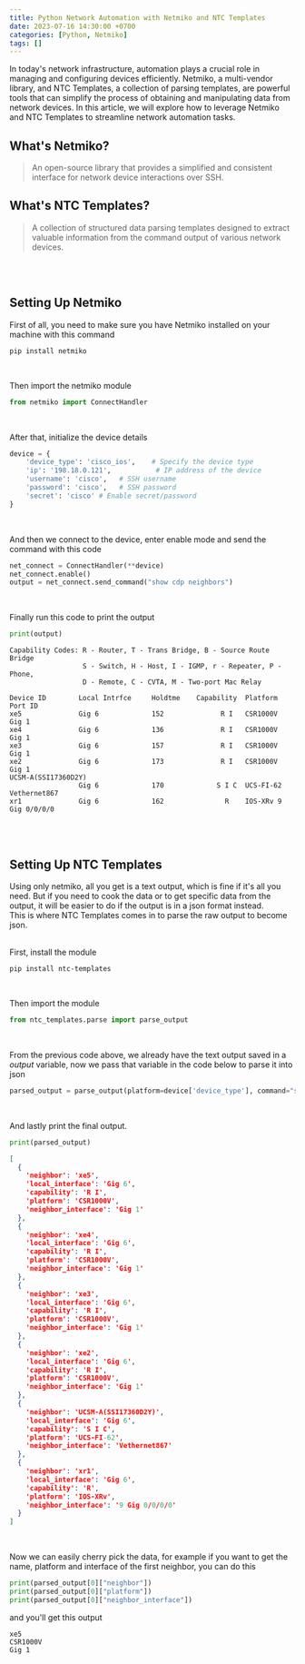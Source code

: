 ```yaml
---
title: Python Network Automation with Netmiko and NTC Templates
date: 2023-07-16 14:30:00 +0700
categories: [Python, Netmiko]
tags: []
---
```



In today's network infrastructure, automation plays a crucial role in managing and configuring devices efficiently. Netmiko, a multi-vendor library, and NTC Templates, a collection of parsing templates, are powerful tools that can simplify the process of obtaining and manipulating data from network devices. In this article, we will explore how to leverage Netmiko and NTC Templates to streamline network automation tasks.

## What's Netmiko?
> An open-source library that provides a simplified and consistent interface for network device interactions over SSH.

## What's NTC Templates?
> A collection of structured data parsing templates designed to extract valuable information from the command output of various network devices.

<br>
<br>

## Setting Up Netmiko
First of all, you need to make sure you have Netmiko installed on your machine with this command
```shell
pip install netmiko
```
<br>

Then import the netmiko module
```python
from netmiko import ConnectHandler
```
<br>

After that, initialize the device details
```python
device = {
    'device_type': 'cisco_ios',    # Specify the device type
    'ip': '198.18.0.121',           # IP address of the device
    'username': 'cisco',   # SSH username
    'password': 'cisco',   # SSH password
    'secret': 'cisco' # Enable secret/password
}
```
<br>

And then we connect to the device, enter enable mode and send the command with this code
```python
net_connect = ConnectHandler(**device)
net_connect.enable()
output = net_connect.send_command("show cdp neighbors")
```
<br>

Finally run this code to print the output
```python
print(output)
```

```
Capability Codes: R - Router, T - Trans Bridge, B - Source Route Bridge
                  S - Switch, H - Host, I - IGMP, r - Repeater, P - Phone, 
                  D - Remote, C - CVTA, M - Two-port Mac Relay 

Device ID        Local Intrfce     Holdtme    Capability  Platform  Port ID
xe5              Gig 6             152              R I   CSR1000V  Gig 1
xe4              Gig 6             136              R I   CSR1000V  Gig 1
xe3              Gig 6             157              R I   CSR1000V  Gig 1
xe2              Gig 6             173              R I   CSR1000V  Gig 1
UCSM-A(SSI17360D2Y)
                 Gig 6             170             S I C  UCS-FI-62 Vethernet867
xr1              Gig 6             162               R    IOS-XRv 9 Gig 0/0/0/0
```
<br>
<br>

## Setting Up NTC Templates
Using only netmiko, all you get is a text output, which is fine if it's all you need. But if you need to cook the data or to get specific data from the output, it will be easier to do if the output is in a json format instead. <br>
This is where NTC Templates comes in to parse the raw output to become json.

<br>
First, install the module

```shell
pip install ntc-templates
```
<br>

Then import the module
```python
from ntc_templates.parse import parse_output
```
<br>

From the previous code above, we already have the text output saved in a *output* variable, now we pass that variable in the code below to parse it into json

```python
parsed_output = parse_output(platform=device['device_type'], command="show cdp neighbors", data=output)
```
<br>

And lastly print the final output.
```python
print(parsed_output)
```

```json
[
  {
    'neighbor': 'xe5',
    'local_interface': 'Gig 6',
    'capability': 'R I',
    'platform': 'CSR1000V',
    'neighbor_interface': 'Gig 1'
  },
  {
    'neighbor': 'xe4',
    'local_interface': 'Gig 6',
    'capability': 'R I',
    'platform': 'CSR1000V',
    'neighbor_interface': 'Gig 1'
  },
  {
    'neighbor': 'xe3',
    'local_interface': 'Gig 6',
    'capability': 'R I',
    'platform': 'CSR1000V',
    'neighbor_interface': 'Gig 1'
  },
  {
    'neighbor': 'xe2',
    'local_interface': 'Gig 6',
    'capability': 'R I',
    'platform': 'CSR1000V',
    'neighbor_interface': 'Gig 1'
  },
  {
    'neighbor': 'UCSM-A(SSI17360D2Y)',
    'local_interface': 'Gig 6',
    'capability': 'S I C',
    'platform': 'UCS-FI-62',
    'neighbor_interface': 'Vethernet867'
  },
  {
    'neighbor': 'xr1',
    'local_interface': 'Gig 6',
    'capability': 'R',
    'platform': 'IOS-XRv',
    'neighbor_interface': '9 Gig 0/0/0/0'
  }
]
```
<br>

Now we can easily cherry pick the data, for example if you want to get the name, platform and interface of the first neighbor, you can do this

```python
print(parsed_output[0]["neighbor"])
print(parsed_output[0]["platform"])
print(parsed_output[0]["neighbor_interface"])
```

and you'll get this output

```
xe5
CSR1000V
Gig 1
```